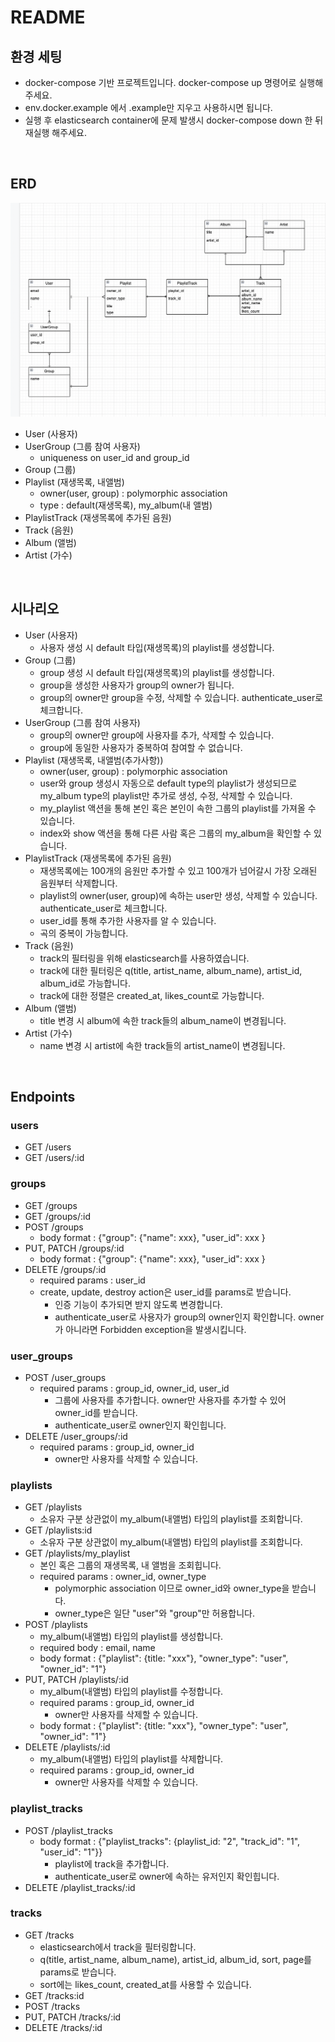 # README

## 환경 세팅
- docker-compose 기반 프로젝트입니다. docker-compose up 명령어로 실행해주세요.
- env.docker.example 에서 .example만 지우고 사용하시면 됩니다.
- 실행 후 elasticsearch container에 문제 발생시 docker-compose down 한 뒤 재실행 해주세요.

<br>

## ERD
<img src="./public/image/erd.png"/>

- User (사용자)
- UserGroup (그룹 참여 사용자)
  - uniqueness on user_id and group_id
- Group (그룹)
- Playlist (재생목록, 내앨범)
  - owner(user, group) : polymorphic association 
  - type : default(재생목록), my_album(내 앨범)
- PlaylistTrack (재생목록에 추가된 음원)
- Track (음원)
- Album (앨범)
- Artist (가수)

<br>

## 시나리오
- User (사용자)
  - 사용자 생성 시 default 타입(재생목록)의 playlist를 생성합니다.
- Group (그룹)
  - group 생성 시 default 타입(재생목록)의 playlist를 생성합니다.
  - group을 생성한 사용자가 group의 owner가 됩니다.
  - group의 owner만 group을 수정, 삭제할 수 있습니다. authenticate_user로 체크합니다.
- UserGroup (그룹 참여 사용자)
  - group의 owner만 group에 사용자를 추가, 삭제할 수 있습니다.
  - group에 동일한 사용자가 중복하여 참여할 수 없습니다.
- Playlist (재생목록, 내앨범(추가사항))
  - owner(user, group) : polymorphic association 
  - user와 group 생성시 자동으로 default type의 playlist가 생성되므로 my_album type의 playlist만 추가로 생성, 수정, 삭제할 수 있습니다.
  - my_playlist 액션을 통해 본인 혹은 본인이 속한 그룹의 playlist를 가져올 수 있습니다.
  - index와 show 액션을 통해 다른 사람 혹은 그룹의 my_album을 확인할 수 있습니다. 
- PlaylistTrack (재생목록에 추가된 음원)
  - 재생목록에는 100개의 음원만 추가할 수 있고 100개가 넘어갈시 가장 오래된 음원부터 삭제합니다.
  - playlist의 owner(user, group)에 속하는 user만 생성, 삭제할 수 있습니다. authenticate_user로 체크합니다.
  - user_id를 통해 추가한 사용자를 알 수 있습니다.
  - 곡의 중복이 가능합니다.
- Track (음원)
  - track의 필터링을 위해 elasticsearch를 사용하였습니다.
  - track에 대한 필터링은 q(title, artist_name, album_name), artist_id, album_id로 가능합니다.
  - track에 대한 정렬은 created_at, likes_count로 가능합니다.
- Album (앨범)
  - title 변경 시 album에 속한 track들의 album_name이 변경됩니다.
- Artist (가수)
  - name 변경 시 artist에 속한 track들의 artist_name이 변경됩니다.

<br>


## Endpoints
### users
- GET /users 
- GET /users/:id

### groups
- GET /groups
- GET /groups/:id  
- POST /groups
  - body format : {"group": {"name": xxx}, "user_id": xxx }
- PUT, PATCH /groups/:id
  - body format : {"group": {"name": xxx}, "user_id": xxx }
- DELETE /groups/:id
  - required params : user_id
  - create, update, destroy action은 user_id를 params로 받습니다. 
    - 인증 기능이 추가되면 받지 않도록 변경합니다.
    - authenticate_user로 사용자가 group의 owner인지 확인합니다. owner가 아니라면 Forbidden exception을 발생시킵니다.

### user_groups
- POST /user_groups
  - required params : group_id, owner_id, user_id
     - 그룹에 사용자를 추가합니다. owner만 사용자를 추가할 수 있어 owner_id를 받습니다.
     - authenticate_user로 owner인지 확인힙니다.
- DELETE /user_groups/:id
  - required params : group_id, owner_id
    - owner만 사용자를 삭제할 수 있습니다.

### playlists
- GET /playlists
  - 소유자 구분 상관없이 my_album(내앨범) 타입의 playlist를 조회합니다.
- GET /playlists:id
  - 소유자 구분 상관없이 my_album(내앨범) 타입의 playlist를 조회합니다.
- GET /playlists/my_playlist
  - 본인 혹은 그룹의 재생목록, 내 앨범을 조회힙니다.
  - required params : owner_id, owner_type
    - polymorphic association 이므로 owner_id와 owner_type을 받습니다.
    - owner_type은 일단 "user"와 "group"만 허용합니다.
- POST /playlists
  - my_album(내앨범) 타입의 playlist를 생성합니다.
  - required body : email, name
  - body format : {"playlist": {title: "xxx"}, "owner_type": "user", "owner_id": "1"}
- PUT, PATCH /playlists/:id
  - my_album(내앨범) 타입의 playlist를 수정합니다.
  - required params : group_id, owner_id
    - owner만 사용자를 삭제할 수 있습니다.
  - body format : {"playlist": {title: "xxx"}, "owner_type": "user", "owner_id": "1"}
- DELETE /playlists/:id
  - my_album(내앨범) 타입의 playlist를 삭제합니다.
  - required params : group_id, owner_id
    - owner만 사용자를 삭제할 수 있습니다.

### playlist_tracks
- POST /playlist_tracks
  - body format : {"playlist_tracks": {playlist_id: "2", "track_id": "1", "user_id": "1"}}
    - playlist에 track을 추가합니다.
    - authenticate_user로 owner에 속하는 유저인지 확인힙니다.
- DELETE /playlist_tracks/:id


### tracks
- GET /tracks
  - elasticsearch에서 track을 필터링합니다.
  - q(title, artist_name, album_name), artist_id, album_id, sort, page를 params로 받습니다.
  - sort에는 likes_count, created_at를 사용할 수 있습니다.
- GET /tracks:id
- POST /tracks
- PUT, PATCH /tracks/:id
- DELETE /tracks/:id

